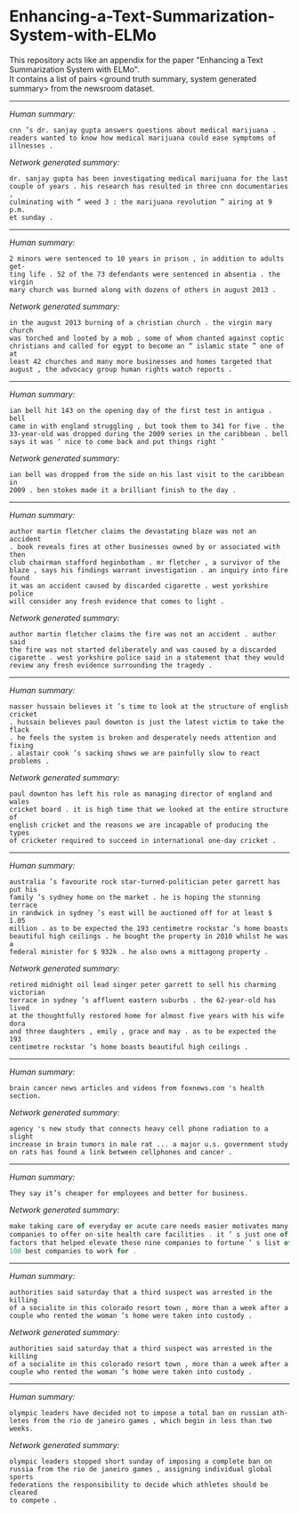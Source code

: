 # Enhancing-a-Text-Summarization-System-with-ELMo
This repository acts like an appendix for the paper "Enhancing a Text Summarization System with ELMo".<br>
It contains a list of pairs <ground truth summary, system generated summary> from the newsroom dataset.

---
_Human summary:_
```
cnn ’s dr. sanjay gupta answers questions about medical marijuana .
readers wanted to know how medical marijuana could ease symptoms of
illnesses .
```
_Network generated summary:_
```
dr. sanjay gupta has been investigating medical marijuana for the last
couple of years . his research has resulted in three cnn documentaries ,
culminating with “ weed 3 : the marijuana revolution ” airing at 9 p.m.
et sunday .
```


---
_Human summary:_
```
2 minors were sentenced to 10 years in prison , in addition to adults get-
ting life . 52 of the 73 defendants were sentenced in absentia . the virgin
mary church was burned along with dozens of others in august 2013 .
```
_Network generated summary:_
```an egyptian court has sentenced 71 people to life in prison for their role
in the august 2013 burning of a christian church . the virgin mary church
was torched and looted by a mob , some of whom chanted against coptic
christians and called for egypt to become an “ islamic state ” one of at
least 42 churches and many more businesses and homes targeted that
august , the advocacy group human rights watch reports .
```


---
_Human summary:_
```
ian bell hit 143 on the opening day of the first test in antigua . bell
came in with england struggling , but took them to 341 for five . the
33-year-old was dropped during the 2009 series in the caribbean . bell
says it was ‘ nice to come back and put things right ’
```
_Network generated summary:_
```ian bell scored 143 on the first day of the first test against west indies .
ian bell was dropped from the side on his last visit to the caribbean in
2009 . ben stokes made it a brilliant finish to the day .

```


---
_Human summary:_
```
author martin fletcher claims the devastating blaze was not an accident
. book reveals fires at other businesses owned by or associated with then
club chairman stafford heginbotham . mr fletcher , a survivor of the
blaze , says his findings warrant investigation . an inquiry into fire found
it was an accident caused by discarded cigarette . west yorkshire police
will consider any fresh evidence that comes to light .
```
_Network generated summary:_
```
author martin fletcher claims the fire was not an accident . author said
the fire was not started deliberately and was caused by a discarded
cigarette . west yorkshire police said in a statement that they would
review any fresh evidence surrounding the tragedy .
```


---
_Human summary:_
```
nasser hussain believes it ’s time to look at the structure of english cricket
. hussain believes paul downton is just the latest victim to take the flack
. he feels the system is broken and desperately needs attention and fixing
. alastair cook ’s sacking shows we are painfully slow to react problems .
```
_Network generated summary:_
```
paul downton has left his role as managing director of england and wales
cricket board . it is high time that we looked at the entire structure of
english cricket and the reasons we are incapable of producing the types
of cricketer required to succeed in international one-day cricket .
```


---
_Human summary:_
```
australia ’s favourite rock star-turned-politician peter garrett has put his
family ’s sydney home on the market . he is hoping the stunning terrace
in randwick in sydney ’s east will be auctioned off for at least $ 1.05
million . as to be expected the 193 centimetre rockstar ’s home boasts
beautiful high ceilings . he bought the property in 2010 whilst he was a
federal minister for $ 932k . he also owns a mittagong property .
```
_Network generated summary:_
```
retired midnight oil lead singer peter garrett to sell his charming victorian
terrace in sydney ’s affluent eastern suburbs . the 62-year-old has lived
at the thoughtfully restored home for almost five years with his wife dora
and three daughters , emily , grace and may . as to be expected the 193
centimetre rockstar ’s home boasts beautiful high ceilings .
```


---
_Human summary:_
```
brain cancer news articles and videos from foxnews.com 's health section.
```
_Network generated summary:_
```national institutes of health expert reviewers are finding flaws in the
agency 's new study that connects heavy cell phone radiation to a slight
increase in brain tumors in male rat ... a major u.s. government study
on rats has found a link between cellphones and cancer .

```


---
_Human summary:_
```
They say it’s cheaper for employees and better for business.
```
_Network generated summary:_
```a healthy workforce is a more productive workforce , and finding ways to
make taking care of everyday or acute care needs easier motivates many
companies to offer on-site health care facilities . it ’ s just one of many
factors that helped elevate these nine companies to fortune ’ s list of the
100 best companies to work for .

```


---
_Human summary:_
```
authorities said saturday that a third suspect was arrested in the killing
of a socialite in this colorado resort town , more than a week after a
couple who rented the woman ’s home were taken into custody .
```
_Network generated summary:_
```
authorities said saturday that a third suspect was arrested in the killing
of a socialite in this colorado resort town , more than a week after a
couple who rented the woman ’s home were taken into custody .
```


---
_Human summary:_
```
olympic leaders have decided not to impose a total ban on russian ath-
letes from the rio de janeiro games , which begin in less than two weeks.
```
_Network generated summary:_
```
olympic leaders stopped short sunday of imposing a complete ban on
russia from the rio de janeiro games , assigning individual global sports
federations the responsibility to decide which athletes should be cleared
to compete .
```

